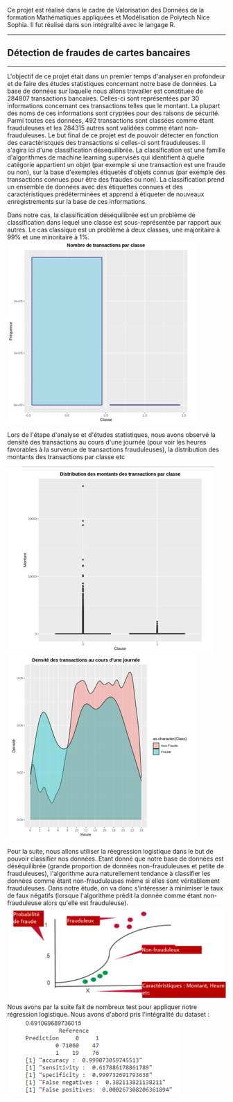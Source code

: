 Ce projet est réalisé dans le cadre de Valorisation des Données de la formation Mathématiques appliquées et Modélisation de Polytech Nice Sophia. Il fut réalisé dans son intégralité avec le langage R.
***
## Détection de fraudes de cartes bancaires
***
L'objectif de ce projet était  dans un premier temps d'analyser en profondeur et de faire des études statistiques concernant notre base de données.
La base de données sur laquelle nous allons travailler est constituée de 284807 transactions bancaires. Celles-ci  sont représentées par 30 informations concernant ces transactions telles que le montant. La plupart des noms de ces informations sont cryptées pour des raisons de sécurité. Parmi toutes ces données,  492 transactions sont classées comme étant frauduleuses et les 284315 autres sont validées comme étant non-frauduleuses. Le but final de ce projet est de pouvoir détecter en fonction des caractéristques des transactions si celles-ci sont frauduleuses. Il s'agira ici d'une classification désequilibrée.
La classification est une famille d'algorithmes de machine learning supervisés qui identifient à quelle catégorie appartient un objet (par exemple si une transaction est une fraude ou non), sur la base d'exemples étiquetés d'objets connus (par exemple des transactions connues pour être des fraudes ou non). La classification prend un ensemble de données avec des étiquettes connues et des caractéristiques prédéterminées et apprend à étiqueter de nouveaux enregistrements sur la base de ces informations.

Dans notre cas, la classification déséquilibrée est un problème de classification dans lequel une classe est sous-représentée par rapport aux autres. Le cas classique est un problème à deux classes, une majoritaire à 99% et une minoritaire à 1%.
![alt text](https://github.com/JessicaGourdon/Fraudes-de-Cartes-Bancaires/blob/main/Capture%20d%E2%80%99%C3%A9cran%20(217).png)

Lors de l'étape d'analyse et d'études statistiques, nous avons observé la densité des transactions au cours d'une journée (pour voir les heures favorables à la survenue de transactions frauduleuses),  la distribution des montants des transactions par classe etc

![alt text](https://github.com/JessicaGourdon/Fraudes-de-Cartes-Bancaires/blob/main/Capture%20d%E2%80%99%C3%A9cran%20(216).png)
![alt text](https://github.com/JessicaGourdon/Fraudes-de-Cartes-Bancaires/blob/main/Capture%20d%E2%80%99%C3%A9cran%20(218).png)

Pour la suite, nous allons utiliser la réegression logistique dans le but de pouvoir classifier nos données.
Etant donné que notre base de données est déséquilibrée (grande proportion de données non-frauduleuses et petite de frauduleuses), l'algorithme aura naturellement tendance à classifier les données comme étant non-frauduleuses même si elles sont véritablement frauduleuses. Dans notre étude, on va donc s'intéresser à minimiser le taux de faux négatifs (lorsque l'algorithme prédit la donnée comme étant non-frauduleuse alors qu'elle est frauduleuse).
![alt text](https://github.com/JessicaGourdon/Fraudes-de-Cartes-Bancaires/blob/main/Capture%20d%E2%80%99%C3%A9cran%20(219).png)
Nous avons par la suite fait de nombreux test pour appliquer notre régression logistique. 
Nous avons d'abord pris l'intégralité du dataset :
![alt texte](https://github.com/JessicaGourdon/Fraudes-de-Cartes-Bancaires/blob/main/Capture%20d%E2%80%99%C3%A9cran%20(220).png)
